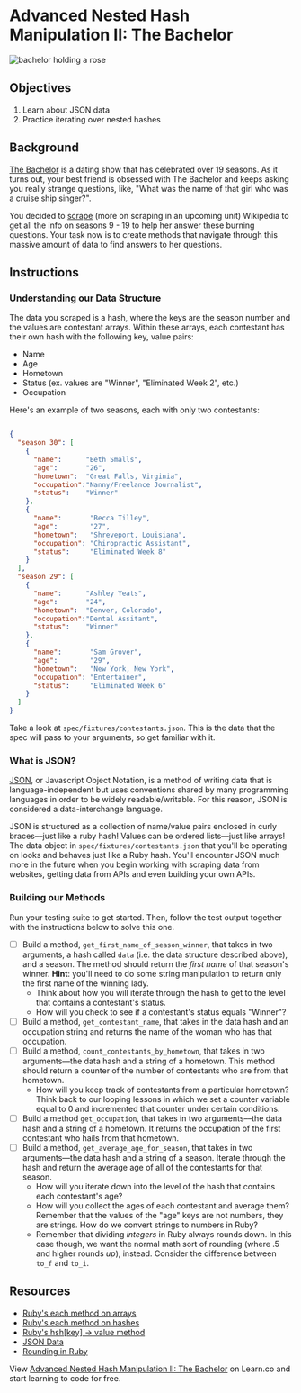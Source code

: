 # Advanced Nested Hash Manipulation II: The Bachelor

![bachelor holding a rose](https://s3-us-west-2.amazonaws.com/web-dev-readme-photos/the-bachelor/The-Bachelor.jpg)

## Objectives
1. Learn about JSON data
2. Practice iterating over nested hashes

## Background

[The Bachelor](http://en.wikipedia.org/wiki/The_Bachelor_%28U.S._TV_series%29) is a dating show that has celebrated over 19 seasons. As it turns out, your best friend is obsessed with The Bachelor and keeps asking you really strange questions, like, "What was the name of that girl who was a cruise ship singer?".

You decided to [scrape](http://ruby.bastardsbook.com/chapters/html-parsing/) (more on scraping in an upcoming unit) Wikipedia to get all the info on seasons 9 - 19 to help her answer these burning questions. Your task now is to create methods that navigate through this massive amount of data to find answers to her questions.

## Instructions

### Understanding our Data Structure

The data you scraped is a hash, where the keys are the season number and the values are contestant arrays. Within these arrays, each contestant has their own hash with the following key, value pairs:

* Name
* Age
* Hometown
* Status (ex. values are "Winner", "Eliminated Week 2", etc.)
* Occupation

Here's an example of two seasons, each with only two contestants:

```json

{
  "season 30": [
    {
      "name":      "Beth Smalls",
      "age":       "26",
      "hometown":  "Great Falls, Virginia",
      "occupation":"Nanny/Freelance Journalist",
      "status":    "Winner"
    },
    {
      "name":       "Becca Tilley",
      "age":        "27",
      "hometown":   "Shreveport, Louisiana",
      "occupation": "Chiropractic Assistant",
      "status":     "Eliminated Week 8"
    }
  ],
  "season 29": [
    {
      "name":      "Ashley Yeats",
      "age":       "24",
      "hometown":  "Denver, Colorado",
      "occupation":"Dental Assitant",
      "status":    "Winner"
    },
    {
      "name":       "Sam Grover",
      "age":        "29",
      "hometown":   "New York, New York",
      "occupation": "Entertainer",
      "status":     "Eliminated Week 6"
    }
  ]
}
```


Take a look at `spec/fixtures/contestants.json`. This is the data that the spec will pass to your arguments, so get familiar with it.

### What is JSON?

[JSON](http://json.org/), or Javascript Object Notation, is a method of writing data that is language-independent but uses conventions shared by many programming languages in order to be widely readable/writable. For this reason, JSON is considered a data-interchange language.

JSON is structured as a collection of name/value pairs enclosed in curly braces––just like a ruby hash! Values can be ordered lists––just like arrays! The data object in `spec/fixtures/contestants.json` that you'll be operating on looks and behaves just like a Ruby hash. You'll encounter JSON much more in the future when you begin working with scraping data from websites, getting data from APIs and even building your own APIs.



### Building our Methods

Run your testing suite to get started. Then, follow the test output together with the instructions below to solve this one.

* [ ] Build a method, `get_first_name_of_season_winner`, that takes in two arguments, a hash called `data` (i.e. the data structure described above), and a season. The method should return the *first name* of that season's winner. **Hint**: you'll need to do some string manipulation to return only the first name of the winning lady. 
  * Think about how you will iterate through the hash to get to the level that contains a contestant's status.
  * How will you check to see if a contestant's status equals "Winner"?
* [ ] Build a method, `get_contestant_name`, that takes in the data hash and an occupation string and returns the name of the woman who has that occupation. 
* [ ] Build a method, `count_contestants_by_hometown`, that takes in two arguments––the data hash and a string of a hometown. This method should return a counter of the number of contestants who are from that hometown. 
  * How will you keep track of contestants from a particular hometown? Think back to our looping lessons in which we set a counter variable equal to 0 and incremented that counter under certain conditions.
* [ ] Build a method `get_occupation`, that takes in two arguments––the data hash and a string of a hometown. It returns the occupation of the first contestant who hails from that hometown.
* [ ] Build a method, `get_average_age_for_season`, that takes in two arguments––the data hash and a string of a season. Iterate through the hash and return the average age of all of the contestants for that season. 
  * How will you iterate down into the level of the hash that contains each contestant's age?
  * How will you collect the ages of each contestant and average them? Remember that the values of the "age" keys are not numbers, they are strings. How do we convert strings to numbers in Ruby?
  * Remember that dividing *integers* in Ruby always rounds down. In this case though, we want the normal math sort of rounding (where .5 and higher rounds *up*), instead. Consider the difference between `to_f` and `to_i`.


## Resources

* [Ruby's each method on arrays](http://www.ruby-doc.org/core-2.2.0/Array.html#method-i-each)
* [Ruby's each method on hashes](http://www.ruby-doc.org/core-2.2.0/Hash.html#method-i-each)
* [Ruby's hsh[key] → value method](http://ruby-doc.org/core-2.1.5/Hash.html#method-i-5B-5D)
* [JSON Data](http://json.org/)
* [Rounding in Ruby](http://ruby-doc.org/core-2.2.0/Float.html#method-i-round)

<p data-visibility='hidden'>View <a href='https://learn.co/lessons/the-bachelor-todo' title='Advanced Nested Hash Manipulation II: The Bachelor'>Advanced Nested Hash Manipulation II: The Bachelor</a> on Learn.co and start learning to code for free.</p>
